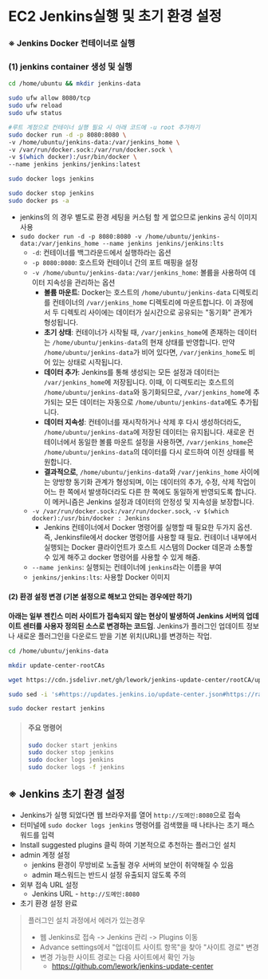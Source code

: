 # EC2 Jenkins실행 및 초기 환경 설정

### ※ Jenkins Docker 컨테이너로 실행

### (1) jenkins container 생성 및 실행

```bash
cd /home/ubuntu && mkdir jenkins-data

sudo ufw allow 8080/tcp
sudo ufw reload
sudo ufw status

#루트 계정으로 컨테이너 실행 필요 시 아래 코드에 -u root 추가하기
sudo docker run -d -p 8080:8080 \
-v /home/ubuntu/jenkins-data:/var/jenkins_home \
-v /var/run/docker.sock:/var/run/docker.sock \
-v $(which docker):/usr/bin/docker \
--name jenkins jenkins/jenkins:latest

sudo docker logs jenkins

sudo docker stop jenkins
sudo docker ps -a
```

- jenkins의 의 경우 별도로 환경 세팅을 커스텀 할 게 없으므로 jenkins 공식 이미지 사용
- `sudo docker run -d -p 8080:8080 -v /home/ubuntu/jenkins-data:/var/jenkins_home --name jenkins jenkins/jenkins:lts`
  - `-d`: 컨테이너를 백그라운드에서 실행하라는 옵션
  - `-p 8080:8080`: 호스트와 컨테이너 간의 포트 매핑을 설정
  - `-v /home/ubuntu/jenkins-data:/var/jenkins_home`: 볼륨을 사용하여 데이터 지속성을 관리하는 옵션
    - **볼륨 마운트**: Docker는 호스트의 `/home/ubuntu/jenkins-data` 디렉토리를 컨테이너의 `/var/jenkins_home` 디렉토리에 마운트합니다. 이 과정에서 두 디렉토리 사이에는 데이터가 실시간으로 공유되는 "동기화" 관계가 형성됩니다.
    - **초기 상태**: 컨테이너가 시작될 때, `/var/jenkins_home`에 존재하는 데이터는 `/home/ubuntu/jenkins-data`의 현재 상태를 반영합니다. 만약 `/home/ubuntu/jenkins-data`가 비어 있다면, `/var/jenkins_home`도 비어 있는 상태로 시작됩니다.
    - **데이터 추가**: Jenkins를 통해 생성되는 모든 설정과 데이터는 `/var/jenkins_home`에 저장됩니다. 이때, 이 디렉토리는 호스트의 `/home/ubuntu/jenkins-data`와 동기화되므로, `/var/jenkins_home`에 추가되는 모든 데이터는 자동으로 `/home/ubuntu/jenkins-data`에도 추가됩니다.
    - **데이터 지속성**: 컨테이너를 재시작하거나 삭제 후 다시 생성하더라도, `/home/ubuntu/jenkins-data`에 저장된 데이터는 유지됩니다. 새로운 컨테이너에서 동일한 볼륨 마운트 설정을 사용하면, `/var/jenkins_home`은 `/home/ubuntu/jenkins-data`의 데이터를 다시 로드하여 이전 상태를 복원합니다.
    - **결과적으로**, `/home/ubuntu/jenkins-data`와 `/var/jenkins_home` 사이에는 양방향 동기화 관계가 형성되며, 이는 데이터의 추가, 수정, 삭제 작업이 어느 한 쪽에서 발생하더라도 다른 한 쪽에도 동일하게 반영되도록 합니다. 이 메커니즘은 Jenkins 설정과 데이터의 안정성 및 지속성을 보장합니다.
  - `-v /var/run/docker.sock:/var/run/docker.sock`, `-v $(which docker):/usr/bin/docker : Jenkins` 
    - Jenkins 컨테이너에서 Docker 명령어를 실행할 때 필요한 두가지 옵션. 즉, Jenkinsfile에서 docker 명령어를 사용할 때 필요. 컨테이너 내부에서 실행되는 Docker 클라이언트가 호스트 시스템의 Docker 데몬과 소통할 수 있게 해주고 docker 명령어를 사용할 수 있게 해줌.
  - `--name jenkins`: 실행되는 컨테이너에 `jenkins`라는 이름을 부여
  - `jenkins/jenkins:lts`: 사용할 Docker 이미지

#### (2) 환경 설정 변경 (기본 설정으로 해보고 안되는 경우에만 하기)

**아래는 일부 젠킨스 미러 사이트가 접속되지 않는 현상이 발생하여 Jenkins 서버의 업데이트 센터를 사용자 정의된 소스로 변경하는 코드임**. Jenkins가 플러그인 업데이트 정보나 새로운 플러그인을 다운로드 받을 기본 위치(URL)를 변경하는 작업.

```bash
cd /home/ubuntu/jenkins-data

mkdir update-center-rootCAs

wget https://cdn.jsdelivr.net/gh/lework/jenkins-update-center/rootCA/update-center.crt -O ./update-center-rootCAs/update-center.crt

sudo sed -i 's#https://updates.jenkins.io/update-center.json#https://raw.githubusercontent.com/lework/jenkins-update-center/master/updates/tencent/update-center.json#' ./hudson.model.UpdateCenter.xml

sudo docker restart jenkins
```



> #### 주요 명령어
>
> ```bash
> sudo docker start jenkins
> sudo docker stop jenkins
> sudo docker logs jenkins
> sudo docker logs -f jenkins
> ```



## ※ Jenkins 초기 환경 설정

- Jenkins가 실행 되었다면 웹 브라우저를 열어 `http://도메인:8080`으로 접속
- 터미널에 `sudo docker logs jenkins` 명령어를 검색했을 때 나타나는 초기 패스워드를 입력 
- Install suggested plugins 클릭 하여 기본적으로 추천하는 플러그인 설치
- admin 계정 설정
  - jenkins 환경이 무방비로 노출될 경우 서버의 보안이 취약해질 수 있음
  - admin 패스워드는 반드시 설정 유출되지 않도록 주의
- 외부 접속 URL 설정
  - Jenkins URL - `http://도메인:8080`
- 초기 환경 설정 완료

> 플러그인 설치 과정에서 에러가 있는경우
>
> - 웹 Jenkins로 접속 -> Jenkins 관리 -> Plugins 이동
> - Advance settings에서 "업데이트 사이트 항목"을 찾아 "사이트 경로" 변경
> - 변경 가능한 사이트 경로는 다음 사이트에서 확인 가능
>   - https://github.com/lework/jenkins-update-center